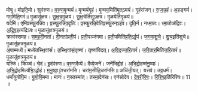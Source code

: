 

  
मोषु। मोइति॒मो। सुव॑रुण। व॒रु॒ण॒मृ॒न्मयं॑। मृ॒न्मयं॑गृ॒हं। मृ॒न्मय॒मिति॑मृ॒त्ऽमयं॑। गृ॒हंरा॑जन्। रा॒ज॒न्न॒हं। अ॒हङ्गमं॑। गम॒मिति॒गमं॑॥ मृ॒ळासु॑क्षत्र। सु॒क्ष॒त्र॒मृ॒ळय॑। सु॒क्ष॒त्रेति॑सुऽक्षत्र। मृ॒ळयेति॑मृ॒ळय॑॥  
यदेमि॑। एमि॑प्रस्फु॒रन्नि॑व। प्र॒स्फु॒रन्नि॑व॒दृतिः॑। प्र॒स्फु॒रन्नि॒वेति॑प्र॒स्फु॒रन्ऽइ॑व। दृति॒र्न। नध्मा॒तः। ध्मा॒तोअ॑द्रिवः। अ॒द्रि॒व॒इत्य॑द्रिऽवः॥ मृ॒ळासु॑क्षत्रमृ॒ळय॑॥  
क्रत्व॑स्समह। स॒म॒ह॒दी॒नता॑। दी॒नता॑प्रती॒पं। प्र॒ती॒पञ्ज॑गमा। प्र॒ती॒पमिति॑प्र॒ति॒ऽई॒पं। ज॒ग॒मा॒शु॒चे॒। शु॒च॒इति॑शुचे॥ मृ॒ळासु॑क्षत्रमृ॒ळय॑॥  
अ॒पाम्मध्ये॑। मध्ये॑तस्थि॒वांसं॑। त॒स्थि॒वांसं॒तृष्णा॑। तृष्णा॑विदत्। अ॒वि॒द॒ज्ज॒रि॒तारं॑। ज॒रि॒तार॒मिति॑ज॒रि॒तारं॑॥ मृ॒ळासु॑क्षत्रमृ॒ळय॑॥  
यत्किं। किञ्च॑। चे॒दं। इ॒दंव॑रुण। व॒रु॒ण॒दैव्ये॑। दैव्ये॒जने॑। जने॑भिद्रो॒हं। अ॒भि॒द्रो॒हम्म॑नु॒ष्याः॑। अ॒भि॒द्रो॒हमित्य॑भि॒ऽद्रो॒हं। म॒नु॒ष्या॒३॒॑श्चरा॑मसि। चरा॑म॒सीति॒चरा॑मसि॥ अचि॑त्ती॒यत्। यत्तव॑। तव॒धर्म॑। धर्मा॑युयोपि॒म। यु॒यो॒पि॒ममा। मानः॑। न॒स्तस्मा॑त्। तस्मा॒देन॑सः। एन॑सोदेव। दे॒व॒री॒रि॒षः॒। रि॒रि॒ष॒इति॑रिरिषः॥ 11 ॥  
